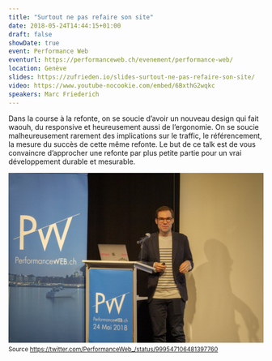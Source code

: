 ```yaml
---
title: "Surtout ne pas refaire son site"
date: 2018-05-24T14:44:15+01:00
draft: false
showDate: true
event: Performance Web
eventurl: https://performanceweb.ch/evenement/performance-web/
location: Genève
slides: https://zufrieden.io/slides-surtout-ne-pas-refaire-son-site/
video: https://www.youtube-nocookie.com/embed/6BxthG2wqkc
speakers: Marc Friederich
---
```

Dans la course à la refonte, on se soucie d’avoir un nouveau design qui fait waouh, du responsive et heureusement aussi de l’ergonomie. On se soucie malheureusement rarement des implications sur le traffic, le référencement, la mesure du succès de cette même refonte. Le but de ce talk est de vous convaincre d’approcher une refonte par plus petite partie pour un vrai développement durable et mesurable.

![Début de la présentation, Marc au micro](/images/2018_performanceweb.jpg)
<small>Source https://twitter.com/PerformanceWeb_/status/999547106481397760</small>
